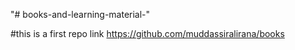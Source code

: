 "# books-and-learning-material-" 

#this is a first repo link
https://github.com/muddassiralirana/books 
